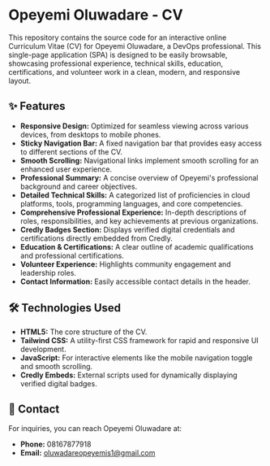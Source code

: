 # Opeyemi Oluwadare - CV

This repository contains the source code for an interactive online Curriculum Vitae (CV) for Opeyemi Oluwadare, a DevOps professional. This single-page application (SPA) is designed to be easily browsable, showcasing professional experience, technical skills, education, certifications, and volunteer work in a clean, modern, and responsive layout.

## ✨ Features

* **Responsive Design:** Optimized for seamless viewing across various devices, from desktops to mobile phones.
* **Sticky Navigation Bar:** A fixed navigation bar that provides easy access to different sections of the CV.
* **Smooth Scrolling:** Navigational links implement smooth scrolling for an enhanced user experience.
* **Professional Summary:** A concise overview of Opeyemi's professional background and career objectives.
* **Detailed Technical Skills:** A categorized list of proficiencies in cloud platforms, tools, programming languages, and core competencies.
* **Comprehensive Professional Experience:** In-depth descriptions of roles, responsibilities, and key achievements at previous organizations.
* **Credly Badges Section:** Displays verified digital credentials and certifications directly embedded from Credly.
* **Education & Certifications:** A clear outline of academic qualifications and professional certifications.
* **Volunteer Experience:** Highlights community engagement and leadership roles.
* **Contact Information:** Easily accessible contact details in the header.

## 🛠️ Technologies Used

* **HTML5:** The core structure of the CV.
* **Tailwind CSS:** A utility-first CSS framework for rapid and responsive UI development.
* **JavaScript:** For interactive elements like the mobile navigation toggle and smooth scrolling.
* **Credly Embeds:** External scripts used for dynamically displaying verified digital badges.

## 📧 Contact

For inquiries, you can reach Opeyemi Oluwadare at:
* **Phone:** 08167877918
* **Email:** oluwadareopeyemis1@gmail.com
